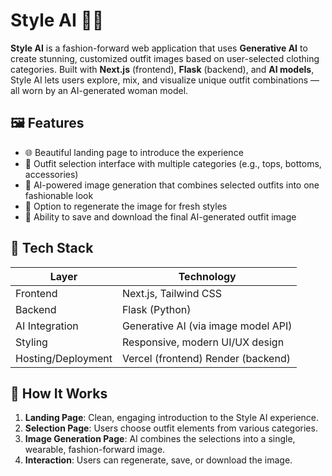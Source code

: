 # Style AI 👗✨

**Style AI** is a fashion-forward web application that uses **Generative AI** to create stunning, customized outfit images based on user-selected clothing categories. Built with **Next.js** (frontend), **Flask** (backend), and **AI models**, Style AI lets users explore, mix, and visualize unique outfit combinations — all worn by an AI-generated woman model.

## 🖼️ Features

- 🌐 Beautiful landing page to introduce the experience
- 🧥 Outfit selection interface with multiple categories (e.g., tops, bottoms, accessories)
- 🤖 AI-powered image generation that combines selected outfits into one fashionable look
- 🔁 Option to regenerate the image for fresh styles
- 💾 Ability to save and download the final AI-generated outfit image

## 🔧 Tech Stack

| Layer        | Technology     |
|-------------|----------------|
| Frontend     | Next.js, Tailwind CSS |
| Backend      | Flask (Python) |
| AI Integration | Generative AI (via image model API) |
| Styling      | Responsive, modern UI/UX design |
| Hosting/Deployment | Vercel (frontend) Render (backend) |

## 🚀 How It Works

1. **Landing Page**: Clean, engaging introduction to the Style AI experience.
2. **Selection Page**: Users choose outfit elements from various categories.
3. **Image Generation Page**: AI combines the selections into a single, wearable, fashion-forward image.
4. **Interaction**: Users can regenerate, save, or download the image.
